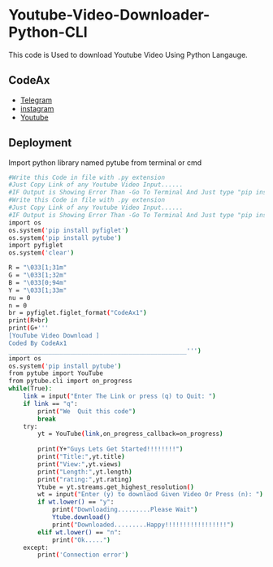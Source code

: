 # Youtube-Video-Downloader-Python-CLI
This code is Used to download Youtube Video Using Python Langauge.
## CodeAx

 - [Telegram](https://t.me/avekgaming)
 - [instagram](https://instagram.com/codeax1?utm_medium=copy_link)
 - [Youtube](https://youtube.com/channel/UC-Q6ZcOtcx1gZ9fI5MDDt3w)


## Deployment

Import python library named pytube from terminal or cmd 

```bash
#Write this Code in file with .py extension
#Just Copy Link of any Youtube Video Input......
#IF Output is Showing Error Than -Go To Terminal And Just type "pip install pytube" it will Install Pytube module 
#Write this Code in file with .py extension
#Just Copy Link of any Youtube Video Input......
#IF Output is Showing Error Than -Go To Terminal And Just type "pip install pytube" it will Install Pytube module 
import os
os.system('pip install pyfiglet')
os.system('pip install pytube')
import pyfiglet
os.system('clear')

R = "\033[1;31m"
G = "\033[1;32m"
B = "\033[0;94m"
Y = "\033[1;33m"
nu = 0
n = 0
br = pyfiglet.figlet_format("CodeAx1")
print(R+br)
print(G+'''
[YouTube Video Download ]
Coded By CodeAx1
_________________________________________________''')
import os
os.system('pip install pytube')
from pytube import YouTube
from pytube.cli import on_progress
while(True):
    link = input("Enter The Link or press (q) to Quit: ")
    if link == "q":
        print("We  Quit this code")
        break
    try:
        yt = YouTube(link,on_progress_callback=on_progress)
    
        print(Y+"Guys Lets Get Started!!!!!!!!")
        print("Title:",yt.title)
        print("View:",yt.views)
        print("Length:",yt.length)
        print("rating:",yt.rating)
        Ytube = yt.streams.get_highest_resolution()
        wt = input("Enter (y) to downlaod Given Video Or Press (n): ")
        if wt.lower() == "y":
            print("Downloading.........Please Wait")
            Ytube.download()
            print("Downloaded.........Happy!!!!!!!!!!!!!!!!!")
        elif wt.lower() == "n":
            print("Ok.....")
    except:
        print('Connection error')
```
